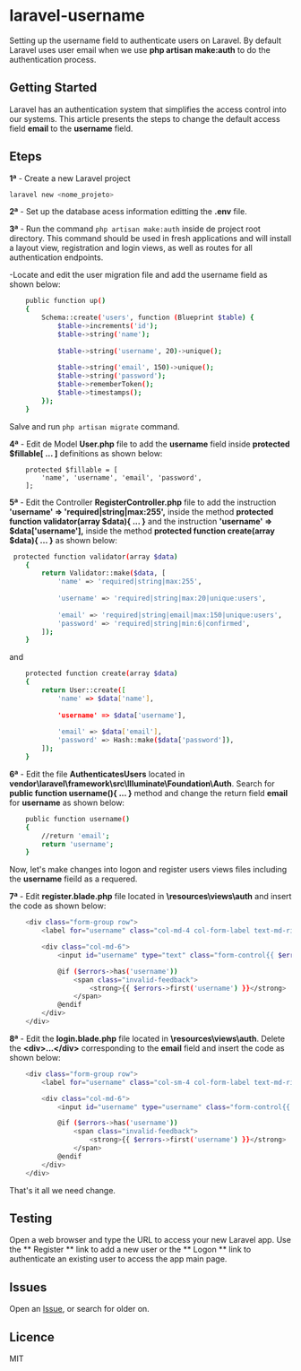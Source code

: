 # laravel-username

Setting up the username field to authenticate users on Laravel. By default Laravel uses user email when we use **php artisan make:auth** to do the authentication process.

## Getting Started
Laravel has an authentication system that simplifies the access control into our systems. This article presents the steps to change the default access field **email** to the **username** field.

## Eteps

**1ª** - Create a new Laravel project
```sh
laravel new <nome_projeto>
```
**2ª** - Set up the database acess information editting the **.env** file.

**3ª** - Run the command ```php artisan make:auth``` inside de project root directory. This command should be used in fresh applications and will install a layout view, registration and login views, as well as routes for all authentication endpoints.

-Locate and edit the user migration file and add the username field as shown below:

```sh
    public function up()
    {
        Schema::create('users', function (Blueprint $table) {
            $table->increments('id');
            $table->string('name');
            
            $table->string('username', 20)->unique();
            
            $table->string('email', 150)->unique();
            $table->string('password');
            $table->rememberToken();
            $table->timestamps();
        });
    }
```
Salve and run ```php artisan migrate``` command.

**4ª** - Edit de Model **User.php** file to add the **username** field inside **protected $fillable[ ... ]** definitions as shown below:

```
    protected $fillable = [
        'name', 'username', 'email', 'password',
    ];
```

**5ª** - Edit the Controller **RegisterController.php** file to add the instruction **'username' => 'required|string|max:255',** inside the method **protected function validator(array $data){ ... }** and the instruction **'username' => $data['username'],** inside the method **protected function create(array $data){ ... }** as shown below:

```sh
 protected function validator(array $data)
    {
        return Validator::make($data, [
            'name' => 'required|string|max:255',
            
            'username' => 'required|string|max:20|unique:users',
            
            'email' => 'required|string|email|max:150|unique:users',
            'password' => 'required|string|min:6|confirmed',
        ]);
    }
```
and 
```sh
    protected function create(array $data)
    {
        return User::create([
            'name' => $data['name'],
            
            'username' => $data['username'],
            
            'email' => $data['email'],
            'password' => Hash::make($data['password']),
        ]);
    }
```
**6ª** - Edit the file **AuthenticatesUsers** located in **vendor\laravel\framework\src\Illuminate\Foundation\Auth**. Search for **public function username(){ ... }** method and change the return field **email** for **username** as shown below:

```sh
    public function username()
    {
        //return 'email';
        return 'username';
    }
```

Now, let's make changes into logon and register users views files including the **username** fieild as a requered.

**7ª** - Edit **register.blade.php** file located in **\\resources\views\auth** and insert the code as shown below:

```sh
    <div class="form-group row">
        <label for="username" class="col-md-4 col-form-label text-md-right">{{ __('User') }}</label>

        <div class="col-md-6">
            <input id="username" type="text" class="form-control{{ $errors->has('username') ? ' is-invalid' : '' }}" name="username" value="{{ old('username') }}" required autofocus>

            @if ($errors->has('username'))
                <span class="invalid-feedback">
                    <strong>{{ $errors->first('username') }}</strong>
                </span>
            @endif
        </div>
    </div>
```

**8ª** - Edit the **login.blade.php** file located in **\\resources\views\auth**. Delete the **\<div>...<\/div>** corresponding to the **email** field and insert the code as shown below:

```sh
    <div class="form-group row">
        <label for="username" class="col-sm-4 col-form-label text-md-right">{{ __('User') }}</label>

        <div class="col-md-6">
            <input id="username" type="username" class="form-control{{ $errors->has('username') ? ' is-invalid' : '' }}" name="username" value="{{ old('username') }}" required autofocus>

            @if ($errors->has('username'))
                <span class="invalid-feedback">
                    <strong>{{ $errors->first('username') }}</strong>
                </span>
            @endif
        </div>
    </div>
```

That's it all we need change.

## Testing
Open a web browser and type the URL to access your new Laravel app. Use the ** Register ** link to add a new user or the ** Logon ** link to authenticate an existing user to access the app main page.

## Issues
Open an [Issue](https://github.com/phcayres/laravel-username/issues), or search for older on.

## Licence
MIT
